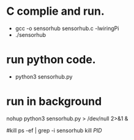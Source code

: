 # C complie and run.
* gcc -o sensorhub sensorhub.c -lwiringPi 
* ./sensorhub

# run python code.
* python3 sensorhub.py 

# run in background
nohup python3 sensorhub.py > /dev/null 2>&1 &

#kill
ps -ef | grep -i sensorhub
kill _PID_
